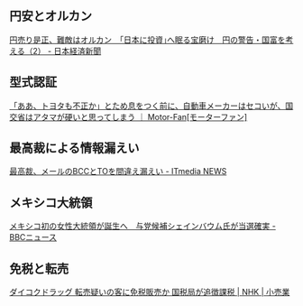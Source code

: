 ## 円安とオルカン

[円売り是正、難敵はオルカン　｢日本に投資｣へ眠る宝磨け　円の警告・国富を考える（2） - 日本経済新聞](https://www.nikkei.com/article/DGXZQOUB213U00R20C24A5000000/)

## 型式認証

[「ああ、トヨタも不正か」とため息をつく前に、自動車メーカーはセコいが、国交省はアタマが硬いと思ってしまう ｜ Motor-Fan[モーターファン]](https://motor-fan.jp/mf/article/234149/)

## 最高裁による情報漏えい

[最高裁、メールのBCCとTOを間違え漏えい - ITmedia NEWS](https://www.itmedia.co.jp/news/articles/2406/04/news098.html)

## メキシコ大統領

[メキシコ初の女性大統領が誕生へ　与党候補シェインバウム氏が当選確実 - BBCニュース](https://www.bbc.com/japanese/articles/cjkklndmmvxo)

## 免税と転売

[ダイコクドラッグ 転売疑いの客に免税販売か 国税局が追徴課税 | NHK | 小売業](https://www3.nhk.or.jp/news/html/20240604/k10014470241000.html)
